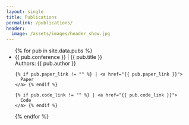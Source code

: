 ```yaml
---
layout: single
title: Publications
permalink: /publications/
header:
  image: /assets/images/header_show.jpg
---
```



<ul>
{% for pub in site.data.pubs %}
  <li>
    <span>{{ pub.conference }}</span> |
      {{ pub.title }} <br/> 
      Authors: {{ pub.author }}

    {% if pub.paper_link != "" %} | <a href="{{ pub.paper_link }}">
      Paper
    </a> {% endif %}

    {% if pub.code_link != "" %} | <a href="{{ pub.code_link }}">
      Code
    </a> {% endif %}
    
    
  </li>
{% endfor %}
</ul>
